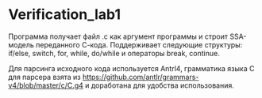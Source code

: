 # Verification_lab1

Программа получает файл .с как аргумент программы и строит SSA-модель переданного С-кода. Поддерживает следующие структуры: if/else, switch, for, while, do/while и операторы break, continue.

Для парсинга исходного кода используется Antrl4, грамматика языка С для парсера взята из https://github.com/antlr/grammars-v4/blob/master/c/C.g4 и доработана для удобства использования.

